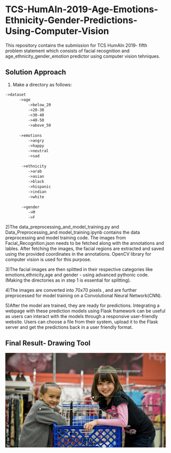# TCS-HumAIn-2019-Age-Emotions-Ethnicity-Gender-Predictions-Using-Computer-Vision
This repository contains the submission for TCS HumAIn 2019- fifth problem statement which consists of facial recognition and age_ethnicity_gender_emotion predictor using computer vision tehniques.

## Solution Approach
1) Make a directory as follows:
```
->dataset
      ->age
          ->below_20
          ->20-30
          ->30-40
          ->40-50
          ->above_50
        
      ->emotions
          ->angry
          ->happy
          ->neutral
          ->sad
               
       ->ethnicity
          ->arab
          ->asian
          ->black
          ->hispanic
          ->indian
          ->white
        
       ->gender
          ->M
          ->F

```
2)The data_preprocessing_and_model_training.py and Data_Preprocessing_and model_training.ipynb contains the data preprocessing and model training code. The images from Facial_Recognition.json needs to be fetched along with the annotations and lables. After fetching the images, the facial regions are extracted and saved using the provided coordinates in the annotations. OpenCV library for computer vision is used for this purpose.

3)The facial images are then splitted in their respective categories like emotions,ethnicity,age and gender - using advanced pythonic code.(Making the directories as in step 1 is essential for splitting).

4)The images are converted into 70x70 pixels , and are further preprocessed for model training on a Convolutional Neural Network(CNN).

5)After the model are trained, they are ready for predictions. Integrating a webpage with these prediction models using Flask framework can be useful as users can interact with the models through a responsive user-friendly website. Users can choose a file from their system, upload it to the Flask server and get the predictions back in a user friendly format.

## Final Result- Drawing Tool
![](result.jpg)
